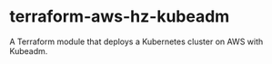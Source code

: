 # terraform-aws-hz-kubeadm
A Terraform module that deploys a Kubernetes cluster on AWS with Kubeadm.
